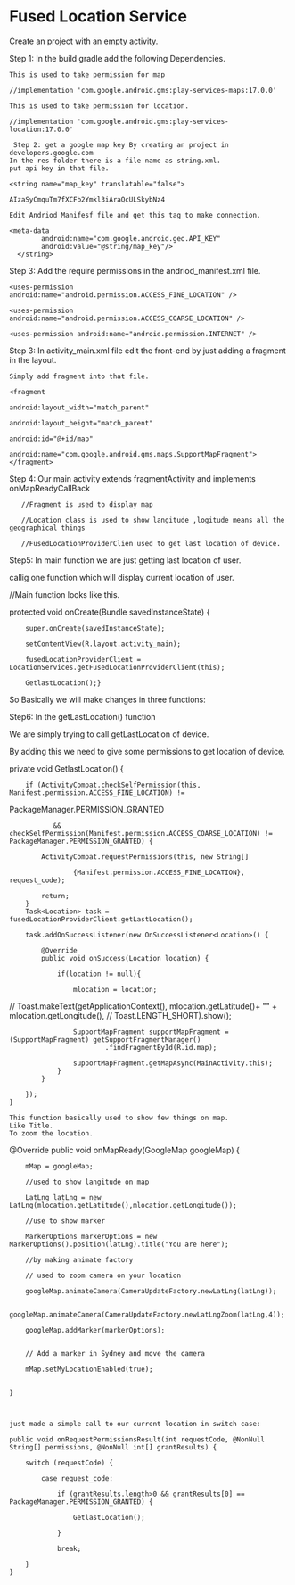 # Fused Location Service
Create an project with an empty activity.

Step 1: In the build gradle add the following Dependencies.

    This is used to take permission for map
    
    //implementation 'com.google.android.gms:play-services-maps:17.0.0'
    
    This is used to take permission for location.
    
    //implementation 'com.google.android.gms:play-services-location:17.0.0'
     
     Step 2: get a google map key By creating an project in developers.google.com
    In the res folder there is a file name as string.xml.
    put api key in that file.
    
    <string name="map_key" translatable="false">
    
    AIzaSyCmquTm7fXCFb2Ymkl3iAraQcULSkybNz4

    Edit Andriod Manifesf file and get this tag to make connection.
    
    <meta-data
            android:name="com.google.android.geo.API_KEY"
            android:value="@string/map_key"/>
      </string> 
    

Step 3: Add the require permissions in the andriod_manifest.xml file.

    <uses-permission android:name="android.permission.ACCESS_FINE_LOCATION" />
    
    <uses-permission android:name="android.permission.ACCESS_COARSE_LOCATION" />
    
    <uses-permission android:name="android.permission.INTERNET" />
    
Step 3: In activity_main.xml file edit the front-end by just adding a fragment in the layout.

    Simply add fragment into that file.
    
    <fragment
    
    android:layout_width="match_parent"
    
    android:layout_height="match_parent"
    
    android:id="@+id/map"
    
    android:name="com.google.android.gms.maps.SupportMapFragment"></fragment>
       
      
 Step 4: Our main activity extends fragmentActivity and implements onMapReadyCallBack
       
       //Fragment is used to display map
       
       //Location class is used to show langitude ,logitude means all the geographical things
       
       //FusedLocationProviderClien used to get last location of device.
       
       
Step5: In main function we are just getting last location of user.

callig one function which will display current location of user.
       

//Main function looks like this.



protected void onCreate(Bundle savedInstanceState) {
    
        super.onCreate(savedInstanceState);
        
        setContentView(R.layout.activity_main);
        
        fusedLocationProviderClient = LocationServices.getFusedLocationProviderClient(this);

        GetlastLocation();}



So Basically we will make changes in three functions:

Step6: In the getLastLocation() function

We are simply trying to call getLastLocation of device.

By adding this we need to give some permissions to get location of device.



private void GetlastLocation() {

        if (ActivityCompat.checkSelfPermission(this, Manifest.permission.ACCESS_FINE_LOCATION) != 
        

PackageManager.PERMISSION_GRANTED
               
               
               && checkSelfPermission(Manifest.permission.ACCESS_COARSE_LOCATION) != PackageManager.PERMISSION_GRANTED) {

            ActivityCompat.requestPermissions(this, new String[]
            
                    {Manifest.permission.ACCESS_FINE_LOCATION}, request_code);
                    
            return;
        }
        Task<Location> task = fusedLocationProviderClient.getLastLocation();
        
        task.addOnSuccessListener(new OnSuccessListener<Location>() {
        
            @Override
            public void onSuccess(Location location) {
            
                if(location != null){
                
                    mlocation = location;
                    
//                    Toast.makeText(getApplicationContext(), mlocation.getLatitude()+ "" + mlocation.getLongitude(),
//                            Toast.LENGTH_SHORT).show();

                    SupportMapFragment supportMapFragment = (SupportMapFragment) getSupportFragmentManager()
                            .findFragmentById(R.id.map);
                            
                    supportMapFragment.getMapAsync(MainActivity.this);
                }
            }

        });
    }
    
    This function basically used to show few things on map.
    Like Title.
    To zoom the location.
    
    
    
@Override
    public void onMapReady(GoogleMap googleMap) {
    
        mMap = googleMap;
        
        //used to show langitude on map
        
        LatLng latLng = new LatLng(mlocation.getLatitude(),mlocation.getLongitude());
        
        //use to show marker
        
        MarkerOptions markerOptions = new MarkerOptions().position(latLng).title("You are here");
        
        //by making animate factory
        
        // used to zoom camera on your location
        
        googleMap.animateCamera(CameraUpdateFactory.newLatLng(latLng));
        
        googleMap.animateCamera(CameraUpdateFactory.newLatLngZoom(latLng,4));
        
        googleMap.addMarker(markerOptions);
        

        // Add a marker in Sydney and move the camera
        
        mMap.setMyLocationEnabled(true);


    }
    
    
    
    just made a simple call to our current location in switch case:
    
    public void onRequestPermissionsResult(int requestCode, @NonNull String[] permissions, @NonNull int[] grantResults) {
    
        switch (requestCode) {
        
            case request_code:
            
                if (grantResults.length>0 && grantResults[0] == PackageManager.PERMISSION_GRANTED) {
                
                    GetlastLocation();
                    
                }
                
                break;
                
        }
    }
